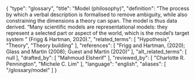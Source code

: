 {
    "type": "glossary",
    "title": "Model (philosophy)",
    "definition": "The process by which a verbal description is formalised to remove ambiguity, while also constraining the dimensions a theory can span. The model is thus data derived. “Many scientific models are representational models: they represent a selected part or aspect of the world, which is the model’s target system ” (Frigg & Hartman, 2020).",
    "related_terms": [
        "Hypothesis",
        "Theory",
        "Theory building"
    ],
    "references": [
        "Frigg and Hartman, (2020); Glass and Martin (2008); Guest and Martin (2020)"
    ],
    "alt_related_terms": [
        null
    ],
    "drafted_by": [
        "Mahmoud Elsherif"
    ],
    "reviewed_by": [
        "Charlotte R. Pennington",
        "Michele C. Lim"
    ],
    "language": "english",
    "aliases": [
        "/glossary/model"
    ]
}

